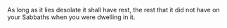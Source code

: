 As long as it lies desolate it shall have rest, the rest that it did not have on your Sabbaths when you were dwelling in it.

